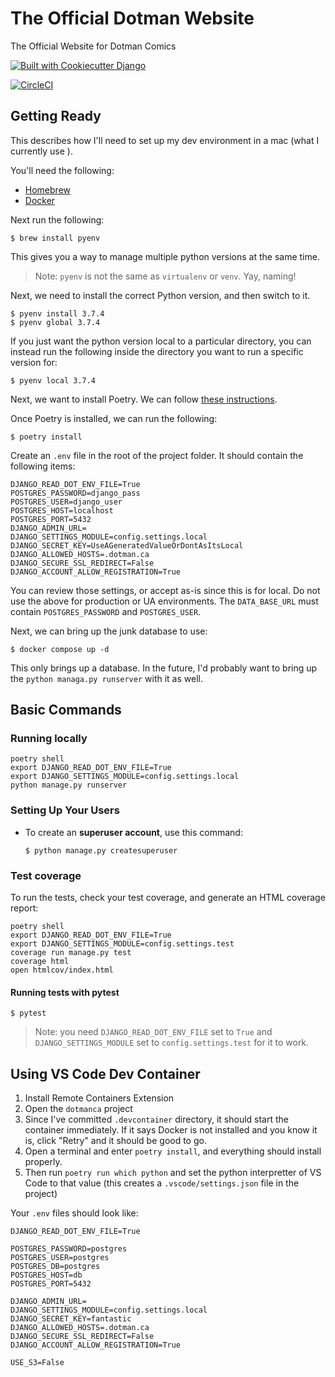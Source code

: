 # The Official Dotman Website

The Official Website for Dotman Comics

[![Built with Cookiecutter Django](https://img.shields.io/badge/built%20with-Cookiecutter%20Django-ff69b4.svg)](https://github.com/pydanny/cookiecutter-django/)

[![CircleCI](https://circleci.com/gh/evanepio/dotmanca.svg?style=svg)](https://circleci.com/gh/evanepio/dotmanca)

## Getting Ready

This describes how I'll need to set up my dev environment in a mac (what I currently use ).

You'll need the following:

- [Homebrew](https://brew.sh/)
- [Docker](https://www.docker.com/get-docker)

Next run the following:

    $ brew install pyenv

This gives you a way to manage multiple python versions at the same time.

> Note: `pyenv` is not the same as `virtualenv` or `venv`. Yay, naming!

Next, we need to install the correct Python version, and then switch to it.

    $ pyenv install 3.7.4
    $ pyenv global 3.7.4

If you just want the python version local to a particular directory, you can instead run the following inside the directory you want to run a specific version for:

    $ pyenv local 3.7.4

Next, we want to install Poetry. We can follow [these instructions](https://poetry.eustace.io/docs/).

Once Poetry is installed, we can run the following:

    $ poetry install

Create an `.env` file in the root of the project folder. It should contain the following items:

```
DJANGO_READ_DOT_ENV_FILE=True
POSTGRES_PASSWORD=django_pass
POSTGRES_USER=django_user
POSTGRES_HOST=localhost
POSTGRES_PORT=5432
DJANGO_ADMIN_URL=
DJANGO_SETTINGS_MODULE=config.settings.local
DJANGO_SECRET_KEY=UseAGeneratedValueOrDontAsItsLocal
DJANGO_ALLOWED_HOSTS=.dotman.ca
DJANGO_SECURE_SSL_REDIRECT=False
DJANGO_ACCOUNT_ALLOW_REGISTRATION=True
```

You can review those settings, or accept as-is since this is for local. Do not use the above for production or UA environments. The `DATA_BASE_URL` must contain `POSTGRES_PASSWORD` and `POSTGRES_USER`.

Next, we can bring up the junk database to use:

    $ docker compose up -d

This only brings up a database. In the future, I'd probably want to bring up the `python managa.py runserver` with it as well.

## Basic Commands

### Running locally

```
poetry shell
export DJANGO_READ_DOT_ENV_FILE=True
export DJANGO_SETTINGS_MODULE=config.settings.local
python manage.py runserver
```

### Setting Up Your Users

- To create an **superuser account**, use this command:

      $ python manage.py createsuperuser

### Test coverage

To run the tests, check your test coverage, and generate an HTML
coverage report:

```
poetry shell
export DJANGO_READ_DOT_ENV_FILE=True
export DJANGO_SETTINGS_MODULE=config.settings.test
coverage run manage.py test
coverage html
open htmlcov/index.html
```

#### Running tests with pytest

    $ pytest

> Note: you need `DJANGO_READ_DOT_ENV_FILE` set to `True` and `DJANGO_SETTINGS_MODULE` set to `config.settings.test` for it to work.

## Using VS Code Dev Container

1. Install Remote Containers Extension
2. Open the `dotmanca` project
3. Since I've committed `.devcontainer` directory, it should start the container immediately. If it says Docker is not installed and you know it is, click "Retry" and it should be good to go.
4. Open a terminal and enter `poetry install`, and everything should install properly.
5. Then run `poetry run which python` and set the python interpretter of VS Code to that value (this creates a `.vscode/settings.json` file in the project)

Your `.env` files should look like:

```
DJANGO_READ_DOT_ENV_FILE=True

POSTGRES_PASSWORD=postgres
POSTGRES_USER=postgres
POSTGRES_DB=postgres
POSTGRES_HOST=db
POSTGRES_PORT=5432

DJANGO_ADMIN_URL=
DJANGO_SETTINGS_MODULE=config.settings.local
DJANGO_SECRET_KEY=fantastic
DJANGO_ALLOWED_HOSTS=.dotman.ca
DJANGO_SECURE_SSL_REDIRECT=False
DJANGO_ACCOUNT_ALLOW_REGISTRATION=True

USE_S3=False
```